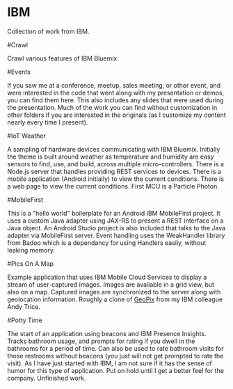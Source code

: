 # IBM

Collection of work from IBM.

#Crawl

Crawl various features of IBM Bluemix.

#Events

If you saw me at a conference, meetup, sales meeting, or other event, and were interested in the code that went along with my presentation or demos, you can find them here.  This also includes any slides that were used during the presentation.  Much of the work you can find without customization in other folders if you are interested in the originals (as I customize my content nearly every time I present).

#IoT Weather

A sampling of hardware devices communicating with IBM Bluemix.  Initially the theme is built around weather as temperature and humidity are easy sensors to find, use, and build, across multiple micro-controllers.  There is a Node.js server that handles providing REST services to devices.  There is a mobile application (Android initially) to view the current conditions.  There is a web page to view the current conditions.  First MCU is a Particle Photon.

#MobileFirst

This is a "hello world" boilerplate for an Android IBM MobileFirst project.  It uses a custom Java adapter using JAX-RS to present a REST interface on a Java object.  An Android Studio project is also included that talks to the Java adapter via MobileFirst server.  Event handling uses the WeakHandler library from Badoo which is a dependancy for using Handlers easily, without leaking memory.

#Pics On A Map

Example application that uses IBM Mobile Cloud Services to display a stream of user-captured images.  Images are available in a grid view, but also on a map.  Captured images are synchronized to the server along with geolocation information.  Roughly a clone of [GeoPix](http://www.tricedesigns.com/2015/03/27/geopix-a-native-ios-app-powered-by-ibm-mobilefirst-for-bluemix/) from my IBM colleague Andy Trice.

#Potty Time

The start of an application using beacons and IBM Presence Insights.  Tracks bathroom usage, and prompts for rating if you dwell in the bathrooms for a period of time.  Can also be used to rate bathroom visits for those restrooms without beacons (you just will not get prompted to rate the visit).  As I have just started with IBM, I am not sure if it has the sense of humor for this type of application.  Put on hold until I get a better feel for the company.  Unfinished work.
